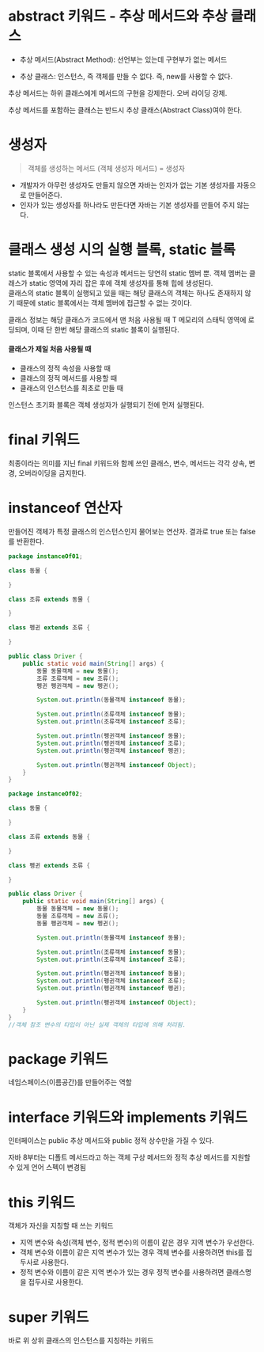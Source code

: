 # abstract 키워드 - 추상 메서드와 추상 클래스

- 추상 메서드(Abstract Method): 선언부는 있는데 구현부가 없는 메서드

- 추상 클래스: 인스턴스, 즉 객체를 만들 수 없다. 즉, new를 사용할 수 없다.

추상 메서드는 하위 클래스에게 메서드의 구현을 강제한다. 오버 라이딩 강제.

추상 메서드를 포함하는 클래스는 반드시 추상 클래스(Abstract Class)여야 한다.

# 생성자

> 객체를 생성하는 메서드 (객체 생성자 메서드) = 생성자

- 개발자가 아무런 생성자도 만들지 않으면 자바는 인자가 없는 기본 생성자를 자동으로 만들어준다.
- 인자가 있는 생성자를 하나라도 만든다면 자바는 기본 생성자를 만들어 주지 않는다.

# 클래스 생성 시의 실행 블록, static 블록

static 블록에서 사용할 수 있는 속성과 메서드는 당연히 static 멤버 뿐. 객체 멤버는 클래스가 static 영역에 자리 잡은 후에 객체 생성자를 통해 힙에 생성된다.  
클래스의 static 블록이 실행되고 있을 때는 해당 클래스의 객체는 하나도 존재하지 않기 때문에 static 블록에서는 객체 멤버에 접근할 수 없는 것이다.

클래스 정보는 해당 클래스가 코드에서 맨 처음 사용될 때 T 메모리의 스태틱 영역에 로딩되며, 이때 단 한번 해당 클래스의 static 블록이 실행된다.

#### 클래스가 제일 처음 사용될 때

- 클래스의 정적 속성을 사용할 때
- 클래스의 정적 메서드를 사용할 때
- 클래스의 인스턴스를 최초로 만들 때

인스턴스 초기화 블록은 객체 생성자가 실행되기 전에 먼저 실행된다.

# final 키워드

최종이라는 의미를 지닌 final 키워드와 함께 쓰인 클래스, 변수, 메서드는 각각 상속, 변경, 오버라이딩을 금지한다.

# instanceof 연산자

만들어진 객체가 특정 클래스의 인스턴스인지 물어보는 연산자. 결과로 true 또는 false를 반환한다.

```java
package instanceOf01;

class 동물 {

}

class 조류 extends 동물 {

}

class 펭귄 extends 조류 {

}

public class Driver {
    public static void main(String[] args) {
        동물 동물객체 = new 동물();
        조류 조류객체 = new 조류();
        펭귄 펭귄객체 = new 펭귄();

        System.out.println(동물객체 instanceof 동물);

        System.out.println(조류객체 instanceof 동물);
        System.out.println(조류객체 instanceof 조류);

        System.out.println(펭귄객체 instanceof 동물);
        System.out.println(펭귄객체 instanceof 조류);
        System.out.println(펭귄객체 instanceof 펭귄);

        System.out.println(펭귄객체 instanceof Object);
    }
}
```

```java
package instanceOf02;

class 동물 {

}

class 조류 extends 동물 {

}

class 펭귄 extends 조류 {

}

public class Driver {
    public static void main(String[] args) {
        동물 동물객체 = new 동물();
        동물 조류객체 = new 조류();
        동물 펭귄객체 = new 펭귄();

        System.out.println(동물객체 instanceof 동물);

        System.out.println(조류객체 instanceof 동물);
        System.out.println(조류객체 instanceof 조류);

        System.out.println(펭귄객체 instanceof 동물);
        System.out.println(펭귄객체 instanceof 조류);
        System.out.println(펭귄객체 instanceof 펭귄);

        System.out.println(펭귄객체 instanceof Object);
    }
}
//객체 참조 변수의 타입이 아닌 실제 객체의 타입에 의해 처리됨.
```
# package 키워드

네임스페이스(이름공간)를 만들어주는 역할

# interface 키워드와 implements 키워드

인터페이스는 public 추상 메서드와 public 정적 상수만을 가질 수 있다.

자바 8부터는 디폴트 메서드라고 하는 객체 구상 메서드와 정적 추상 메서드를 지원할 수 있게 언어 스펙이 변경됨

# this 키워드

객체가 자신을 지칭할 때 쓰는 키워드

- 지역 변수와 속성(객체 변수, 정적 변수)의 이름이 같은 경우 지역 변수가 우선한다.
- 객체 변수와 이름이 같은 지역 변수가 있는 경우 객체 변수를 사용하려면 this를 접두사로 사용한다.
- 정적 변수와 이름이 같은 지역 변수가 있는 경우 정적 변수를 사용하려면 클래스명을 접두사로 사용한다.

# super 키워드

바로 위 상위 클래스의 인스턴스를 지칭하는 키워드
